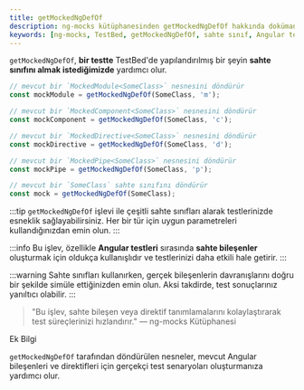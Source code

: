 ```yaml
---
title: getMockedNgDefOf
description: ng-mocks kütüphanesinden getMockedNgDefOf hakkında dokümantasyon. Bu işlev, TestBedde yapılandırılmış bileşenlerin veya direktiflerin sahte sınıflarını almak için kullanılır ve test süreçlerini kolaylaştırır.
keywords: [ng-mocks, TestBed, getMockedNgDefOf, sahte sınıf, Angular testleri]
---
```


`getMockedNgDefOf`, **bir testte** TestBed'de yapılandırılmış bir şeyin **sahte sınıfını almak istediğimizde** yardımcı olur.

```ts
// mevcut bir `MockedModule<SomeClass>` nesnesini döndürür
const mockModule = getMockedNgDefOf(SomeClass, 'm');

// mevcut bir `MockedComponent<SomeClass>` nesnesini döndürür
const mockComponent = getMockedNgDefOf(SomeClass, 'c');

// mevcut bir `MockedDirective<SomeClass>` nesnesini döndürür
const mockDirective = getMockedNgDefOf(SomeClass, 'd');

// mevcut bir `MockedPipe<SomeClass>` nesnesini döndürür
const mockPipe = getMockedNgDefOf(SomeClass, 'p');

// mevcut bir `SomeClass` sahte sınıfını döndürür
const mock = getMockedNgDefOf(SomeClass);
```

:::tip
`getMockedNgDefOf` işlevi ile çeşitli sahte sınıfları alarak testlerinizde esneklik sağlayabilirsiniz. Her bir tür için uygun parametreleri kullandığınızdan emin olun.
:::

:::info
Bu işlev, özellikle **Angular testleri** sırasında **sahte bileşenler** oluşturmak için oldukça kullanışlıdır ve testlerinizi daha etkili hale getirir.
:::

:::warning
Sahte sınıfları kullanırken, gerçek bileşenlerin davranışlarını doğru bir şekilde simüle ettiğinizden emin olun. Aksi takdirde, test sonuçlarınız yanıltıcı olabilir.
:::

> "Bu işlev, sahte bileşen veya direktif tanımlamalarını kolaylaştırarak test süreçlerinizi hızlandırır." — ng-mocks Kütüphanesi


Ek Bilgi

`getMockedNgDefOf` tarafından döndürülen nesneler, mevcut Angular bileşenleri ve direktifleri için gerçekçi test senaryoları oluşturmanıza yardımcı olur.

